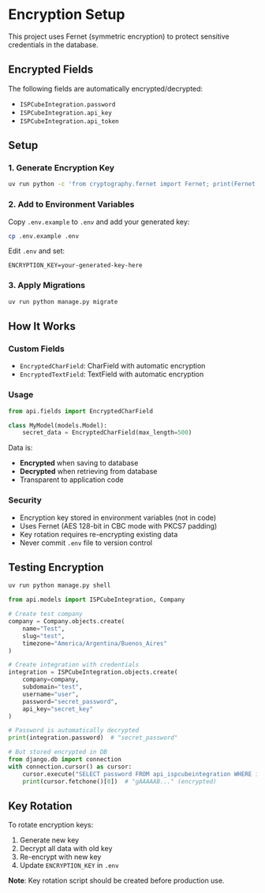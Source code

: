 # Encryption Setup

This project uses Fernet (symmetric encryption) to protect sensitive credentials in the database.

## Encrypted Fields

The following fields are automatically encrypted/decrypted:
- `ISPCubeIntegration.password`
- `ISPCubeIntegration.api_key`
- `ISPCubeIntegration.api_token`

## Setup

### 1. Generate Encryption Key

```bash
uv run python -c 'from cryptography.fernet import Fernet; print(Fernet.generate_key().decode())'
```

### 2. Add to Environment Variables

Copy `.env.example` to `.env` and add your generated key:

```bash
cp .env.example .env
```

Edit `.env` and set:
```
ENCRYPTION_KEY=your-generated-key-here
```

### 3. Apply Migrations

```bash
uv run python manage.py migrate
```

## How It Works

### Custom Fields

- `EncryptedCharField`: CharField with automatic encryption
- `EncryptedTextField`: TextField with automatic encryption

### Usage

```python
from api.fields import EncryptedCharField

class MyModel(models.Model):
    secret_data = EncryptedCharField(max_length=500)
```

Data is:
- **Encrypted** when saving to database
- **Decrypted** when retrieving from database
- Transparent to application code

### Security

- Encryption key stored in environment variables (not in code)
- Uses Fernet (AES 128-bit in CBC mode with PKCS7 padding)
- Key rotation requires re-encrypting existing data
- Never commit `.env` file to version control

## Testing Encryption

```bash
uv run python manage.py shell
```

```python
from api.models import ISPCubeIntegration, Company

# Create test company
company = Company.objects.create(
    name="Test",
    slug="test",
    timezone="America/Argentina/Buenos_Aires"
)

# Create integration with credentials
integration = ISPCubeIntegration.objects.create(
    company=company,
    subdomain="test",
    username="user",
    password="secret_password",
    api_key="secret_key"
)

# Password is automatically decrypted
print(integration.password)  # "secret_password"

# But stored encrypted in DB
from django.db import connection
with connection.cursor() as cursor:
    cursor.execute("SELECT password FROM api_ispcubeintegration WHERE id = %s", [integration.id])
    print(cursor.fetchone()[0])  # "gAAAAAB..." (encrypted)
```

## Key Rotation

To rotate encryption keys:

1. Generate new key
2. Decrypt all data with old key
3. Re-encrypt with new key
4. Update `ENCRYPTION_KEY` in `.env`

**Note**: Key rotation script should be created before production use.

